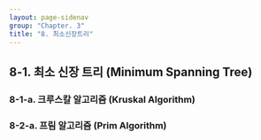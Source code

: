 ```yaml
---
layout: page-sidenav
group: "Chapter. 3"
title: "8. 최소신장트리"
---
```


## 8-1. 최소 신장 트리 (Minimum Spanning Tree)

### 8-1-a. 크루스칼 알고리즘 (Kruskal Algorithm)

### 8-2-a. 프림 알고리즘 (Prim Algorithm)